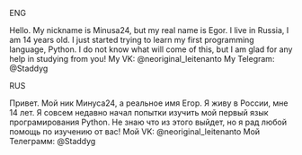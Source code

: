 ENG

Hello. My nickname is Minusa24, but my real name is Egor.
I live in Russia, I am 14 years old. I just started trying to learn my first programming language, Python.
I do not know what will come of this, but I am glad for any help in studying from you!
My VK: @neoriginal_leitenanto
My Telegram: @Staddyg

RUS

Привет. Мой ник Минуса24, а реальное имя Егор.
Я живу в России, мне 14 лет. Я совсем недавно начал попытки изучить мой первый язык програмирования Python.
Не знаю что из этого выйдет, но я рад любой помощь по изучению от вас!
Мой VK: @neoriginal_leitenanto
Мой Телеграмм: @Staddyg
<!---
Дней в програмировании: 1 день ||| Days in programming: 1 day
--->
